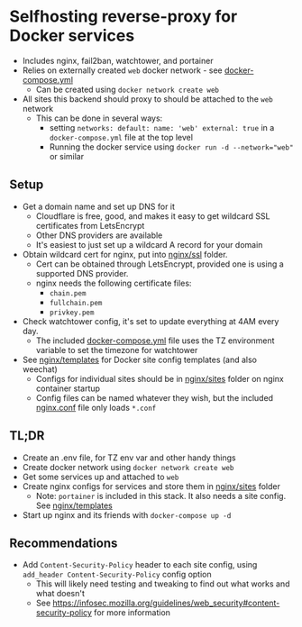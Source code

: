 # Selfhosting reverse-proxy for Docker services

- Includes nginx, fail2ban, watchtower, and portainer
- Relies on externally created `web` docker network - see [docker-compose.yml](./docker-compose.yml)
    - Can be created using `docker network create web`
- All sites this backend should proxy to should be attached to the `web` network
    - This can be done in several ways:
        - setting `networks: default: name: 'web' external: true` in a `docker-compose.yml` file at the top level
        - Running the docker service using `docker run -d --network="web"` or similar

## Setup

- Get a domain name and set up DNS for it
    - Cloudflare is free, good, and makes it easy to get wildcard SSL certificates from LetsEncrypt
    - Other DNS providers are available
    - It's easiest to just set up a wildcard A record for your domain
- Obtain wildcard cert for nginx, put into [nginx/ssl](./nginx/ssl) folder.
    - Cert can be obtained through LetsEncrypt, provided one is using a supported DNS provider.
    - nginx needs the following certificate files:
        - `chain.pem`
        - `fullchain.pem`
        - `privkey.pem`
- Check watchtower config, it's set to update everything at 4AM every day.
    - The included [docker-compose.yml](./docker-compose.yml) file uses the TZ environment variable to set the timezone for watchtower
- See [nginx/templates](./nginx/templates) for Docker site config templates (and also weechat)
    - Configs for individual sites should be in [nginx/sites](./nginx/sites) folder on nginx container startup
    - Config files can be named whatever they wish, but the included [nginx.conf](./nginx/nginx.conf) file only loads `*.conf`

## TL;DR

- Create an .env file, for TZ env var and other handy things
- Create docker network using `docker network create web`
- Get some services up and attached to `web`
- Create nginx configs for services and store them in [nginx/sites](./nginx/sites) folder
    - Note: `portainer` is included in this stack. It also needs a site config. See [nginx/templates](./nginx/templates)
- Start up nginx and its friends with `docker-compose up -d`

## Recommendations

- Add `Content-Security-Policy` header to each site config, using `add_header Content-Security-Policy` config option
    - This will likely need testing and tweaking to find out what works and what doesn't
    - See https://infosec.mozilla.org/guidelines/web_security#content-security-policy for more information
